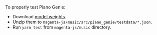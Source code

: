 To properly test Piano Genie:

- Download [model weights](https://storage.googleapis.com/magentadata/js/checkpoints/piano_genie/testdata.zip).
- Unzip them to `magenta-js/music/src/piano_genie/testdata/*.json`.
- Run `yarn test` from `magenta-js/music` directory.
